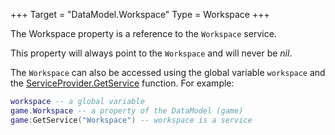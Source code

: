 +++
Target = "DataModel.Workspace"
Type = Workspace
+++

The Workspace property is a reference to the `Workspace` service.This property will always point to the `Workspace` and will never be *nil*.The `Workspace` can also be accessed using the global variable `workspace` and the [ServiceProvider.GetService](https://developer.roblox.com/api-reference/function/ServiceProvider/GetService) function. For example:```luaworkspace -- a global variablegame.Workspace -- a property of the DataModel (game)game:GetService("Workspace") -- workspace is a service```